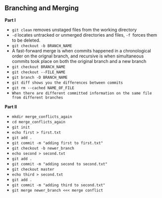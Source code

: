 ## Branching and Merging

**Part I**

* `git clean` removes unstaged files from the working directory
* `-d` locates untracked or unmerged directories and files, `-f `forces them to be deleted. 
* `git checkout -b BRANCH_NAME`
* A fast-forward merge is when commits happened in a chronological order on the orignal branch, and recursive is when simultaneous commits took place on both the original branch and a new branch
* `git checkout BRANCH_NAME`
* `git checkout --FILE_NAME`
* `git branch -D BRANCH_NAME`
* `git diff shows you the differences between commits` 
* `git rm --cached NAME_OF_FILE`
* `When there are different committed information on the same file from different branches` 

**Part II**

* `mkdir merge_conflicts_again` 
* `cd merge_conflicts_again`
* `git init`
* `echo first > first.txt` 
* `git add .`
* `git commit -m "adding first to first.txt"`
* `git checkout -b newer_branch`
* `echo second > second.txt`
* `git add .` 
* `git commit -m "adding second to second.txt"`
* `git checkout master `
* `echo third > second.txt`
* `git add . `
* `git commit -m "adding third to second.txt"`
* `git merge newer_branch <<< merge conflict`


